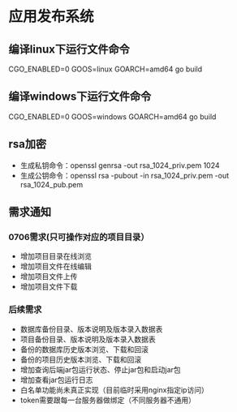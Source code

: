 # 应用发布系统

## 编译linux下运行文件命令
CGO_ENABLED=0 GOOS=linux GOARCH=amd64 go build
## 编译windows下运行文件命令
CGO_ENABLED=0 GOOS=windows GOARCH=amd64 go build

## rsa加密
 * 生成私钥命令：openssl genrsa -out rsa_1024_priv.pem 1024
 * 生成公钥命令：openssl rsa -pubout -in rsa_1024_priv.pem -out rsa_1024_pub.pem

## 需求通知
### 0706需求(只可操作对应的项目目录）
 * 增加项目目录在线浏览
 * 增加项目文件在线编辑
 * 增加项目文件上传
 * 增加项目文件下载

### 后续需求
 * 数据库备份目录、版本说明及版本录入数据表
 * 项目备份目录、版本说明及版本录入数据表
 * 备份的数据库历史版本浏览、下载和回滚
 * 备份的项目历史版本浏览、下载和回滚
 * 增加查询后端jar包运行状态、停止jar包和启动jar包
 * 增加查看jar包运行日志
 * 白名单功能尚未真正实现（目前临时采用nginx指定ip访问）
 * token需要跟每一台服务器做绑定（不同服务器不通用）
